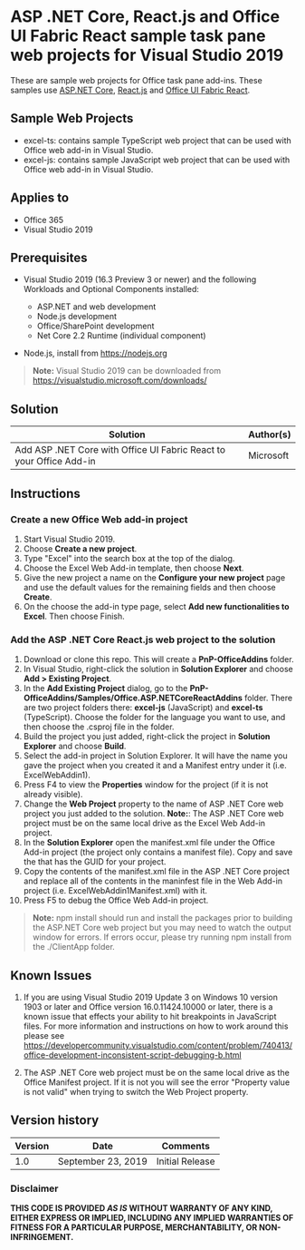 # ASP .NET Core, React.js and Office UI Fabric React sample task pane web projects for Visual Studio 2019

These are sample web projects for Office task pane add-ins. These samples use [ASP.NET Core](https://github.com/aspnet/AspNetCore), [React.js](https://reactjs.org/) and [Office UI Fabric React](https://github.com/OfficeDev/office-ui-fabric-react).

## Sample Web Projects

- excel-ts: contains sample TypeScript web project that can be used with Office web add-in in Visual Studio.
- excel-js: contains sample JavaScript web project that can be used with Office web add-in in Visual Studio.

## Applies to

- Office 365
- Visual Studio 2019

## Prerequisites

- Visual Studio 2019 (16.3 Preview 3 or newer) and the following Workloads and Optional Components installed:
  - ASP.NET and web development
  - Node.js development
  - Office/SharePoint development
  - Net Core 2.2 Runtime (individual component)

- Node.js, install from https://nodejs.org

>**Note:** Visual Studio 2019 can be downloaded from https://visualstudio.microsoft.com/downloads/

## Solution

Solution | Author(s)
---------|----------
Add ASP .NET Core with Office UI Fabric React to your Office Add-in | Microsoft

## Instructions

### Create a new Office Web add-in project

1. Start Visual Studio 2019.
2. Choose **Create a new project**.
3. Type  "Excel" into the search box at the top of the dialog.
4. Choose the Excel Web Add-in template, then choose **Next**.
5. Give the new project a name on the **Configure your new project** page and use the default values for the remaining fields and then choose **Create**.
6. On the choose the add-in type page, select **Add new functionalities to Excel**. Then choose Finish.

### Add the ASP .NET Core React.js web project to the solution

1. Download or clone this repo. This will create a **PnP-OfficeAddins** folder.
2. In Visual Studio, right-click the solution in **Solution Explorer** and choose **Add > Existing Project**.
3. In the **Add Existing Project** dialog, go to the **PnP-OfficeAddins/Samples/Office.ASP.NETCoreReactAddins** folder. There are two project folders there: **excel-js** (JavaScript) and **excel-ts** (TypeScript). Choose the folder for the language you want to use, and then choose the .csproj file in the folder.
4. Build the project you just added, right-click the project in **Solution Explorer** and choose **Build**.
5. Select the add-in project in Solution Explorer. It will have the name you gave the project when you created it and a Manifest entry under it (i.e. ExcelWebAddin1).
6. Press F4 to view the **Properties** window for the project (if it is not already visible).
7. Change the **Web Project** property to the name of ASP .NET Core web project you just added to the solution.
   **Note:**: The ASP .NET Core web project must be on the same local drive as the Excel Web Add-in project.
8. In the **Solution Explorer** open the manifest.xml file under the Office Add-in project (the project only contains a manifest file). Copy and save the <Id> that has the GUID for your project.
9. Copy the contents of the manifest.xml file in the ASP .NET Core project and replace all of the contents in the maninfest file in the Web Add-in project (i.e. ExcelWebAddin1Manifest.xml) with it.
10. Press F5 to debug the Office Web Add-in project.

> **Note:** npm install should run and install the packages prior to building the ASP.NET Core web project but you may need to watch the output window for errors.  If errors occur, please try running npm install from the ./ClientApp folder.

## Known Issues

1. If you are using Visual Studio 2019 Update 3 on Windows 10 version 1903 or later and Office version 16.0.11424.10000 or later, there is a known issue that effects your ability to hit breakpoints in JavaScript files. For more information and instructions on how to work around this please see https://developercommunity.visualstudio.com/content/problem/740413/office-development-inconsistent-script-debugging-b.html

2. The ASP .NET Core web project must be on the same local drive as the Office Manifest project. If it is not you will see the error "Property value is not valid" when trying to switch the Web Project property.

## Version history

Version  | Date | Comments
---------| -----| --------
1.0 | September 23, 2019 | Initial Release

### Disclaimer ###

**THIS CODE IS PROVIDED *AS IS* WITHOUT WARRANTY OF ANY KIND, EITHER EXPRESS OR IMPLIED, INCLUDING ANY IMPLIED WARRANTIES OF FITNESS FOR A PARTICULAR PURPOSE, MERCHANTABILITY, OR NON-INFRINGEMENT.**
